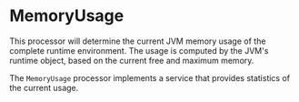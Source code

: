 MemoryUsage
===========

This processor will determine the current JVM memory usage of the complete
runtime environment. The usage is computed by the JVM's runtime object,
based on the current free and maximum memory.

The `MemoryUsage` processor implements a service that provides statistics
of the current usage.